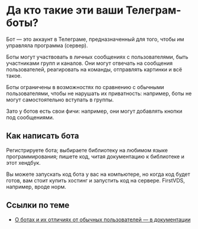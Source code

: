 # Да кто такие эти ваши Телеграм-боты?

Бот — это аккаунт в Телеграме, предназначенный для того, чтобы им управляла программа (сервер).

Боты могут участвовать в личных сообщениях с пользователями, быть участниками групп и каналов. Они могут отвечать
на сообщения пользователей, реагировать на команды, отправлять картинки и всё такое.

Боты ограничены в возможностях по сравнению с обычными пользователями, чтобы не нарушать их приватность:
например, боты не могут самостоятельно вступать в группы.

Зато у ботов есть свои фичи: например, они могут добавлять кнопки под сообщениями.

## Как написать бота

Регистрируете бота; выбираете библиотеку на любимом языке программирования; пишете код, читая документацию 
к библиотеке и этот хендбук.

Вы можете запускать код бота у вас на компьютере, но когда код будет готов, вам стоит купить хостинг и запустить код на
сервере. FirstVDS, например, вроде норм.

## Ссылки по теме

- [О ботах и их отличиях от обычных пользователей — в документации](https://core.telegram.org/bots#how-do-bots-work)
